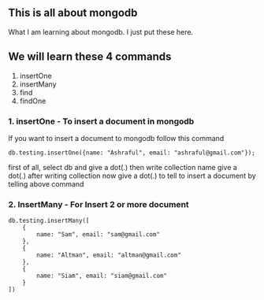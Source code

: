 ## This is all about mongodb

What I am learning about mongodb. I just put these here.

## We will learn these 4 commands

1. insertOne
2. insertMany
3. find
4. findOne

### 1. insertOne - To insert a document in mongodb

If you want to insert a document to mongodb
follow this command

```
db.testing.insertOne({name: "Ashraful", email: "ashraful@gmail.com"});
```

first of all, select db and give a dot(.) then write collection name give a dot(.) after writing collection now give a dot(.) to tell to insert a document by telling above command

### 2. InsertMany - For Insert 2 or more document

```
db.testing.insertMany([
    {
        name: "Sam", email: "sam@gmail.com"
    },
    {
        name: "Altman", email: "altman@gmail.com"
    },
    {
        name: "Siam", email: "siam@gmail.com"
    }
])

```
